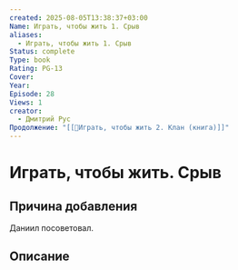 ```yaml
---
created: 2025-08-05T13:38:37+03:00
Name: Играть, чтобы жить 1. Срыв
aliases:
  - Играть, чтобы жить 1. Срыв
Status: complete
Type: book
Rating: PG-13
Cover: 
Year: 
Episode: 28
Views: 1
creator:
  - Дмитрий Рус
Продолжение: "[[📘Играть, чтобы жить 2. Клан (книга)]]"
---
```


# Играть, чтобы жить. Срыв








## Причина добавления

Даниил посоветовал.


## Описание



